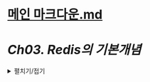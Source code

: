 # [메인 마크다운.md](README.md)

# *Ch03. Redis의 기본개념*
<details>
<summary>펼치기/접기</summary>

## 01. Redis 기본 설명(개념, 장점, 단점, 목적)

<details>
<summary>펼치기/접기</summary>

### Redis

`Re`mote `Di`*ctionary `S`torage   

Redis : memory 기반의 data 저장소 → 휘발성


- Disk가 아닌 Memory에 데이터를 저장
- Single Thread (CPU Thread 1개 사용)
- 초당 5만 ~ 25만 Request 실행가능  
- key-value 형식으로 데이터 저장

### 장점 : Read/Write 속도

- Hardware 차이에서 오는 기본적인 performance gap  
  HDD, SSD, RAM 등 여러 종류의 Hardware에 따라 속도가 확연히 차이난다.


- 다양한 type의 아키텍처를 지원한다. (Single, Master-Slave, Sentinel, Cluster)  
  - Sentinel: 마스터 슬레이브에서 발생될 수 있는 High Availability를 구현하기 위해 마스터의 이동이나 조정에 대한 역할을 수행하는 노드를 따로 두어 좀더 안정적인 레디스 운영을 가능하도록 만드는 구조  
  - Cluster : 복수개의 Master, 복수개의 Replica를 둬서 클러스터로 구성하여 재난이나 안전, 자체 하드웨어의 문제로 인해 Redis 서비스가 중단되지 않도록 하는 구조


- Partitioning  
  데이터를 저장 할 경우 통으로 저장하는것이 아니라 여러 노드에 분산되서 데이터를 액세스하거나 그다음 데이터를 넣을 때도 파티셔닝 룰에 따라 분산되게 된다.


- Popular  
  지원하는 라이브러리 같은 것들이 굉장히 다양(C#, Java, Python 등 그외 레어한 언어들에 대해서도)하며, 어떤 이유로 개발을 하다가 막히거나 에러를 발견 한 부분들에 대해서도 여러 조언이나 개선을 위한 방법들, Recommendation 들을 비교적 편하게 찾아볼 수 있다.
- 
### 단점 : 휘발성

- `AOF, RDB Snapshot을 통해 Disk에 저장하여 휘발성 문제를 해소`  
  (램에 저장되어 있는 데이터들을 주기적으로 사용자가 선택한 룰에 따라 디스크에 저장하게 된다.)


- `Single Thread`  
  (데이터 정합성을 위함)


- `Memory Fragmentation`  
  Read/Write를 반복 하면서 메모리 자체에 완벽하게 들어가 있는 만큼만 사용되는게 아니다.    
  이미 데이터가 없는데도 사용하고 있다고 인식할 수 있다.  
  실제 가진 데이터보다 덜 이용하게 되거나 데이터가 있는데 없다고 인식되어 데이터가 저장되지 않는 등의 장애가 있음.


- `Big Size Data에 적합하지 않다`  
  휘발성이라는 문제를 해결하기 위해서 메모리로부터 데이터를 읽어들어 들이거나 변경된 부분에 대해 디스크에 Write하게 되는데 데이터가 너무 많이 들어가 있게 되면 디스크에 쓰는 시간이 굉장히 오래걸린다.  
  디스크 쓰는 시간이 너무 오래 걸리게 돼 버리면 리플리케이션과 싱크가 맞지 않는 경우가 생길 수 있고, 그 자체의 역할로 인해서 다른 요청들이 대기를 하고있는 상황이 있을 수 있다.  
  따라서 디스크 사용량을 줄이기 위해 다양한 옵션들을 설정하기도 한다.  
  램 용량을 많이 늘려 캐싱 용도가 아닌 데이터들도 저장해서 사용하면 안되냐 라고 할 수 있지만 너무 많은 데이터를 넣는 것은 적합하지 않다.

### 목적 : Caching

#### 캐싱이란?
자주 반복되는 자주 사용되고 빠르게 응답해야 되는 것들에 대한 준비를 미리 하는것.  
실제 원본에 가지 않아도 미리 임시적으로 갖고 있는 빠르고 효율성 높은 자원으로, 캐싱 구현시 사용자에게 좀 더  빠른 응답을 줄 수 있다.

- **클라이언트**    
  HTTP 캐시 헤더, 브라우저


- **DNS**  
  DNS 서버


- **웹**  
  HTTP 캐시 헤더, CDN, 역방향 프록시, 웹 액셀러레이터, 키-값 스토어


- **앱**  
  키-값 데이터 스토어, 로컬 캐시


- **데이터베이스**  
  데이터베이스 버퍼, 키-값 데이터 스토어

위와 같이 굉장히 다양한 계층에서 HTTP 캐시, DNS 서버, CDN, 로컬 캐시 등으로 사용될 수 있다.  
캐시 계층을 따로 둬서 자체로 가지고 있는게 아니라 캐싱을 쓸 때는 Redis에 저장하도록 설정 해놓은 다음 Redis에서 각 계층마다 필요한 데이터를 읽어가는 것이다.

### 일반적 사용 : Session Store, List Data Caching
List 형태의 데이터가 응답이 굉장히 빠르다. (일반 SQL RDB 서버보다 10배정도 이상의 성능을 낸다.)


</details>

## 02. 가격비교 Service에 사용될 Redis 구조 (Master-Replica, Sentinel, Cluster)
<details>
<summary>펼치기/접기</summary>

### Redis 구조

1. **Stand Alone**  
   Redis 한대 즉, 단일 인스턴스만으로 Master로 구성하여 사용하는 방식이다.  
   단순한 구조로 설정 및 관리가 편하며, 단일 장애 지점(Single Point of Failure)이 있어, Master가 다운되면 서비스 중단 가능성이 있다.


2. **Master-Replica**  
   Master인스턴스 Replica 혹은 Slave 인스턴스 두개의 인스턴스가 싱크를 맞추는 방식이다.  
   Replica가 Master로 싱크를 따라가는 구조이다.  
   보통 Replica는 Read만 가능하게 해놓는 경우가 많기 때문에 Master에서 데이터가 추가 혹은 삭제 등으로 변경이 되면
   Replica가 Master와의 차이점을 파악한 뒤 변경본에 대해서 실제 똑같이 복사하는 방식이다.  
   이와같이 읽기와 쓰기 작업을 각각 다른 인스턴스로 분산시킴으로써 성능 향상에 이점과 높은 데이터 안정성이라는 장점이 있으며, 시스템 장애 복구 시 유용하다.

   
3. **Sentinel**  
   Master-Replica 구조를 모니터링 하여 고가용성(HA)를 보장하는 구성이다.
   Master Replica 구조이면서 Master에 장애가 발생했을 때 일반적인 Master Replica 구조에서는 Master의 기동 유무만 파악하고
   아무런 동작을 하지 않고 끝나지만 실제로 Sentinel에서는 감시를 하다가 Master가 Down된것을 캐치하고 Replica를 Master로 전환한다.    
   Master 한대가 Down되더라도 Replica에서 다시 Master 역할을 하는 것(승격)으로 바뀐다.  
   Replica가 Master 역할을 하는 동안 원래 Master였던 1번 Redis를 복구한 뒤 Replica 역할로 붙힌다.    
   (이때, 복구는 장애가 발생한 Master를 재기동 시키는 자동화 스크립트 등 별도의 복구 프로세스가 필요.)  
   이러한 과정을 **FailOver**라고 부르며 이와 같이 두 Redis가 장애에 대해서 서로 상호 보완을 하게 된다.  
   Sentinel이라는 모니터링 툴 이라고 볼 수 있으며, 좀더 High Availity한 시스템을 구성할 수 있다.  
    <br>
    - `Redis의 FailOver란?`   
       시스템 장애 발생 시 서비스의 중단을 최소화하기 위해 자동으로 백업 시스템으로 전환하는 프로세스를 의미한다.  
       주로 고가용성(High Availability, HA)를 유지하기 위해 설계된 시스템에서 사용되며, 장애 발생시에도 서비스가 지속적으로 운영될 수 있도록 한다.  
       항공기의 자동 조종 시스템 혹은 부조종사를 예로 들 수 있다.  
       비행 중 갑자기 조종사가 갑작스럽게 업무를 수행할 수 없을 때 자동 조종 시스템이 작동하거나 부조종사가 즉시 비행을 맡아 비행이 중단되지 않도록 하는 것과 유사하다.
   
      <br>
   
      - 장애 감지
        - Seintinel은 지속적으로 Master와 Replica 상태를 모니터링 한다.
        - Master에 문제가 생겼거나(응답 없음) 장애가 발생한 경우 이를 감지한다.
      - FailOver 프로세스
        - Master가 장애 상태로 확인되면 Sentinel이 현재 동작 중인 Replica 중 하나를 새로운 Master로 승격 시킨다  
          - 구성된 Sentinel들이 투표를 한다.
        - 클라이언트와 연결된 Sentinel이 새 Master 정보를 클라이언트에 알려주어 서비스가 중단되지 않도록 한다.  
        - 기존 MAster가 복구되면 Sentinel이 이를 Replica로 설정하도록 관리한다(자동 복구 제외).
          - 관리자가 별도로 복구할 경우 새롭게 Master-Replica로 설정해야 한다는 의미.
      - 구성 변경
        - 다른 Replica들은 새 Master와 동기화하도록 재구성된다.
        - 시스템은 장애 복구 후에도 데이터 일관성과 가용성을 유지한다.


4. **Cluster**  
   복수개의 Master - Replica 구조가 구성되어 있는 형태로 대규모 데이터 처리를 위해 설계된 구조이다.  
   Master는 기본 3개로 구성되어 있어야 하고, 이에 Replica가 붙으며, 이때 붙는 Replica의 갯수는 상관이 없다.  
   클러스터를 구성할 경우 Sentinel이라는 것을 따로 띄우지 않아도 Master와 Replica간 서로 통신하면서 상황에 맞게 
   Master로 전환되는 등 서로 상호 보완하는 HA 구성이 되고, 데이터를 샤딩한다.
    - `샤딩`이란 임의로 데이터셋을 나누는것을 말한다.  
      데이터를 여러 노드에 나누어 저장하여 분산 처리를 가능하게 하는 기법으로, Redis Cluster에서는 Hash Slot 방식을 사용해 데이터를 분산 저장 한다.  
      Redis는 키를 기준으로 해시값을 계산하여 이를 0~16383의 슬롯 중 하나에 매핑하며, 각 Master 노드는 슬롯 범위를 담당한다.  
   예를 들어 3건의 데이터를 저장한다고 가정할 때, 1곳에 들어갈 수 있지만 Hash Slot으로 분산하기 때문에 여러 군데 Master로 나뉘어서 들어가게 되고 
   실제 요청시 3개로 나뉘어서 응답을 받은 후 모아서 애플리케이션에 전달해 준다.  
   따라서 성능면으로도 좋다. (분산되어 병렬로 처리되기 때문)
<br>

### 성능적 측면
- **Availability** 가용성   
  Clsuter >= Sentinel(HA) > Master-Replica > SA
  Sentinel은 Cluster와 비슷하게 HA 구성을 하긴 하지만 두대가 동시에 내려가는 상황등은 보장할 수 없다.
  예를들어 Cluster 구조에서는 Replica 2대 혹은 Master 1대, Replica 1대가 내려가도 전혀 문제가 없다.  
  Master-Replica의 경우 Replca가 내려가는건 괜찮은 상황이다.
  Stand Alone의 경우 서비스가 아예 종료된다.


- **Performance** 성능  
  Cluster > Sentinel > Master-Replica > SA
  사실상 Sentinel과 Master-Replica는 거의 동등하다고 할 수 있지만 Sentinel은 Redis가 설치된 서버에 같이 설치하는 경우가  
  굉장히 많기 때문에 Sentinel이 Master-Replica 보다 오히려 안좋은 경우도 있다.

 
- **Efficiency** 효율성    
  SA > Master-Replica >= Sentinal > Clsuter
  Stand Alone은 온전히 혼자 사용하기 때문에 가장 적은 리소스로 어느 정도는 보장할 수 있다.  
  사실 MAster-Replica나 Sentinel은 비슷한 상황이지만, Cluster는 효율성이 떨어진다.  
  Master를 복수개로 구성함에 따라서 꽉 채워 사용한다기 보다는 여유있게 구성 해놓는 경우가 많기 때문.
  
3가지 성능적 측면에서 어떤 구조가 가장 좋은지를 고민해봤을때 기본적으로 `Sentinel`을 많이 선택한다.  
`Master-Replica`를 서로 다른 존에 구성하고 만약 DR 상황(화재,정전 등)이 발생했을 때 Master가 죽으면 Replica가 다른 존에 있기 때문에  
마스터의 역할을 할 수 있게 되기 때문에 이러한 구성을 많이 쓴다.  
만약 VM을 사용하는 구성일 경우 같은 VM도 마찬가지고 실제 물리 하드웨어도 마찬가지인데 같은 렉에 구성하지 않는 것이 바람직 하고  
같은 존에도 구성하지 않는 것이 좋다.  
만약 IDC가 두개면 두개의 IDC에 따라 다르게 혹은 IDC가 하나면 하나는 IDC 하나는 퍼블릭 클라우드 서비스와 같이 서로 분산해서 구성하는 것이 좋다.  
그렇기에 DR 상황에서도 장애를 최소화 할 수 있는 구성이 바로 Sentinel이다.  
Sentinel이 감시하면서 Replica를 Master로 돌려주기 때문에 좋다.
여러가지 후 조취를 한다면 Master-Replica도 Sentinel과 동일해 질 수 있다.  
앞부분에 밸런서가 있다고 가정할 경우 HeartBeat를 계속 감시 하다가 특정 인스턴스가 HeartBeat를 보내지 않을 경우 Script를 실행하게 해서
임의로 Replica를 Master로 돌리는 등의 작업을 할 수 있다.  
이러한 것들이 자동으로 구현된 것이 Sentinel이기 때문에 Sentinel이 효과와 안정성 면에서 조금 더 우위에 있다.  

사실 어떤 구조의 Redis를 선택하느냐는 사전에 정의한 품질 요건에 따라 달라진다.  
Availability를 99.95%로 설정했기에 4시간 안에 복구되어야 하는 상황이다.
과연 Master-Replica나 Stand Alone으로 구성할 경우 주말 혹은 휴가일 때 장애가 발생할 경우 대응 할 수 있을 것인가
혹은 항상 회사에 있는 상황이라고 할지라도 화재나 정전이 났을 때 렉 전체가 내려갔을 때 대응 할 수 있을 것인가 를 생각해보면  
불가능한 상황이 될 수 있다.  
부재중에는 4시간 안에 복구되기 굉장히 어려운 상황으로 누군가가 해줘야 하며 사람이 하게 만들것인가, 사람이 하더라도 장담 할 수 없기 때문에
시스템적인 장치를 통해 장애가 나더라도 Sentinel 프로세스가 모니터링 하다가 Master로 턴오버 시키는 작업을 하는것이 좋겠다 라고 판단 했기에
Sentinel 구성을 선택 한다.  
Performance는 현재 구조에서 확인할 수 없지만 Read가 300kb/s이기 땜누에 구성한 후에 실제 벤츠마크를 해본 후 얼만큼의 Read가 나올것인지 
또 어떤 데이터 타입을 Read하느냐에 따라 다르기 때문에 데이터 타입 까지 정한 다음 Redis 구성에 대한 퍼포먼스 검증도 해보는 것이 좋다.

 획득 가능한 자원이 VM 2대로 구성을 해야 할 경우 Cluster는 불가능하다.
물론 Port를 나눠 1개의 하드웨어, 1개의 VM을 2,3개의 인스턴스를 띄울 수 있으나 바람직 하지 않는 경우가 많다.
장애가 생겼을 때 해당 인스턴스에 같이 장애가 발생되는 것이기 때문에 서로 Effiency한 구조를 만들기 위해서는 작은 인스턴스라도 따로 띄우는 것이 좋고  
따로 띄웠을 때 서로 어떻게 리커버리 할 수 있는가를 고려하는 것이 좋다.  

Sentinel을 하게 되면 Redis를 2개 설치하고 1개를 받기로 했으니 앱 서버 1개에 Sentinel을 같이 설치한다.
각각의 서버에 Sentinel을 설치 하여 3개(?)의 Sentinel과 2개의 Redis를 설치할 수 있게 되어 비교적 HA한 구성을 만들 수 있게 된다.


</details>

## 03. Redis와 비슷한 다른 Solution - MemCached 
<details>
<summary>펼치기/접기</summary>

### Redis와 MemCached의 차이점

일반적으로 Redis는 MemCached의 기능의 대부분을 포함하고 있음.
Memcached도 AWS에서 프로덕트화되어 제공되고 있고, Redis도 마찬가지지만 Redis는 훨씬 더 많이 사용된다.  
그 이유는 처음에는 Memcached의 기능만으로 충분하다 생각하고 사용하던 서비스가 고도화되거나 확장되면서 점점 더 다양한 종류의 서비스를 추가해야 할 필요성이 생기기 때문이다.  
그럴 때 Memcached만으로는 부족한 경우가 발생할 수 있다.  
예를 들어, 처음에는 문자열 기준의 데이터만 다루다가 나중에는 다른 형태의 데이터를 저장하고 싶다는 요건이 생길 수 있다.  
물론 새로운 Redis를 추가하는 방법도 있지만, Memcached만 사용하기에는 한계가 있는 경우가 생긴다.  
또한 스케일링(Scaling) 문제도 비슷하다. 서비스가 커지면 더 많은 데이터를 처리하고, 더 많은 요청을 처리할 수 있어야 하기 때문에,  
Redis는 그만큼 더 유연하고 확장성이 뛰어나기 때문에 많이 사용된다.  
굳이 한쪽 캐시 솔루션을 사용할 거라면 레디스를 사용하는 것이 이점이 더 많을 것이라고 생각한다.  

**스케일링 이란?**
스케일링(Scaling)은 시스템의 성능을 더 많은 사용자가 접근하거나 더 많은 데이터를 처리할 수 있도록 확장하는 과정이다.  
스케일링은 수평적(서버를 늘리는 방식)과 수직적(서버 성능을 높이는 방식)으로 이루어질 수 있다.  
이 과정은 시스템이 커짐에 따라 점점 더 많은 부하를 처리할 수 있게 하며, 서비스의 안정성과 확장성을 높이는 데 중요한 역할을 한다.


1. #### DataType  
   - Redis : Hash, List, Set, Sorted Set, Geo, String
   - MemCached : String
   <details>
   <summary>개념 정리</summary>
   
   Memcached와 Redis는 캐싱 솔루션으로 많이 사용되지만, 그 사용성에서는 큰 차이가 있다.  
   Redis는 다양한 데이터 타입을 지원하며 유연한 데이터 처리가 가능하지만, Memcached는 단순한 캐싱 작업에 적합한 경량 솔루션이다.  
   Redis는 기본적으로 여러 데이터 타입을 제공하여 원하는 방식으로 데이터를 처리하거나 반환받을 수 있다.  
   예를 들어 Hash는 Key-Value 형태로 데이터를 저장하고 관리하기에 적합하고,  
   List는 순서를 유지하며 데이터를 저장하고 관리할 때 유용하며,  
   Set은 중복 없는 데이터 집합을 관리할 때 사용된다.  
   Sorted Set은 반환받은 데이터를 다시 정렬할 필요 없이 바로 사용할 수 있는 장점이 있다.
   Geospatial은 지리적 데이터를 처리할 수 있는 특수 데이터 타입으로 지도 기반 애플리케이션에서 활용된다.  
   이처럼 Redis는 다양한 데이터 타입을 제공하여 복잡한 데이터를 간단하고 효율적으로 처리할 수 있다.  
   예를 들어 Hash를 사용하면 Key:Value 형태로 데이터를 저장하거나 List와 Set을 이용해 원하는 구조의 결과를 쉽게 얻을 수 있다.  
   또한, Redis는 Sorted Set과 같은 타입을 통해 데이터를 정렬된 상태로 제공하므로 별도의 정렬 작업이 필요 없어 데이터 처리 과정에서 시간을 절약하고 성능을 높이는 데 큰 도움이 된다.  
   반면, Memcached는 기본적으로 문자열 데이터만 저장할 수 있다.  
   따라서 문자열 외의 데이터 타입을 저장하려면 JSON 형식으로 변환하거나 다른 방식을 사용해야 한다.  
   Memcached를 사용할 때 JSON 형식으로 데이터를 저장하면 반환받은 데이터를 다시 JSON으로 변환해야 하는 일이 자주 발생하며,  
   이 과정에서 문자열이 잘못 저장되거나 일부 데이터가 누락될 경우 문제가 생길 수 있다.  
   JSON 문자열로 복잡한 객체를 저장했을 때 데이터가 조금만 손상되어도 파싱 에러가 발생할 수 있다는 점에서 Memcached는 간단한 데이터 저장 용도에는 적합하지만 복잡한 데이터를 다루기에는 한계가 있다.  
   예를 들어, Memcached는 빠르게 만료되는 세션 데이터나 간단한 메시지를 캐시로 저장할 때에는 가볍고 적합하지만, 복잡한 데이터 구조를 다뤄야 하거나 다양한 데이터 타입을 활용해야 할 경우에는 Redis가 훨씬 더 적합하다.
   </details>

2. #### Thread
   - Redis : Single Thread
   - MemCached : Multi Threads
   <details>
   <summary>개념 정리</summary>
   
   Redis는 싱글스레드로 동작하며, Consistency(일관성)를 많이 보장하기 위해 이러한 구조를 가지고 있다.  
   싱글스레드 환경에서는 명령이 순차적으로 처리되기 때문에 데이터 충돌이나 경합 문제를 줄일 수 있는 장점이 있다.  
   반면에 Memcached는 멀티스레드로 동작한다. 멀티스레드 구조를 통해 여러 스레드가 동시에 요청을 처리할 수 있어 병렬 처리가 가능하다는 이점이 있다.  
   이러한 차이로 인해 Redis는 높은 일관성이 요구되는 작업에 적합하고, Memcached는 다수의 요청을 동시에 처리해야 하는 환경에서 유리하다.
   </details>

3. #### Scale
   - Redis : Scale Out
   - MemCached : Scale Up
   <details>
   <summary>개념 정리</summary>
   
   Redis의 Scale Out은 옆으로 계속 붙일 수 있는 구조를 가지고 있다.  
   특히 클러스터를 구성했을 때, 만약 Master 3대와 Replica 3대를 운영 중이라도 리소스가 부족하면 5대, 7대처럼 쉽게 늘릴 수 있다.  
   반면 Memcached의 Scale Up은 하드웨어(H/W) 스펙을 올리는 방식이다.  
   예를 들어 64GB를 사용하다가 더 많은 공간이 필요하면 128GB로 업그레이드하는 식으로 동작한다.  
   그러면 두 방식의 차이가 뭐냐, 스케일 업보다 스케일 아웃이 훨씬 쉽다는 점이다.  
   스케일 아웃은 실제로 운영 중에도 바로 확장할 수 있어 훨씬 편리하다.  
   하지만 스케일 업의 경우에는 분명히 다운 타임이 필요한 상황이 많다.  
   하드웨어를 업그레이드하는 동안에는 서비스가 중단될 가능성이 크고, 그 시간 동안 클라이언트는 서비스를 이용할 수 없게 된다.  
   이 차이를 이해하면 Redis와 Memcached의 확장 방식에서 어떤 선택을 해야 할지 더 명확해진다.  
   </details>

4. #### Memory Policy
   - Redis : no eviction, volatire-lru, volatile-ttl, allkey-random
   - MemCached : LRU
   <details>
   <summary>개념 정리</summary>

   Redis의 메모리 정책 중 no eviction은 데이터를 지우지 않는 정책이다.  
   이 정책을 사용할 경우 메모리가 가득 차면 더 이상 새로운 데이터를 저장할 수 없고, 기존 데이터를 지우지 않는다.  
   volatile-lru는 Least Recently Used(LRU) 알고리즘을 적용하는 정책으로, 메모리가 부족해지면 가장 오래전에 사용되지 않은 데이터부터 차례대로 삭제된다.  
   volatile-ttl은 Time-to-Live(TTL) 값을 기준으로, 해당 키가 설정된 만료 시간에 가까워지면 TTL이 짧은 키부터 삭제된다.  
   이 정책은 TTL이 설정된 키들만 대상으로 하며, TTL이 짧은 순으로 삭제된다.  
   allkeys-random은 모든 키들 중에서 랜덤으로 데이터를 삭제하는 방식이다.  
   이 정책은 메모리가 부족할 때 모든 키가 후보가 되어 무작위로 삭제된다.
   반면, Memcached는 기본적으로 LRU(Least Recently Used) 정책만을 사용하며, 이 경우 액세스가 적었던 데이터를 기준으로 오래된 데이터를 삭제한다.  
   Memcached는 다른 기준으로 데이터를 삭제할 수 없고, 오로지 LRU 방식에 의존하여 데이터를 관리한다.
   </details>

5. #### Persistence
   - Redis : AOF, RDB
   - MemCached : None
   <details>
   <summary>개념 정리</summary>

   Redis는 AOF 파일이나 RDB 파일을 디스크에 쓰기 하므로, 하드웨어가 내려가더라도 그 파일을 통해 데이터를 복구할 수 있다.  
   이러한 방식으로 Redis는 일정 기간마다 RDB를 디스크에 쓰기로 설정할 수 있으며, 이 쓰기 주기에 따라 RTO(Recovery Time Objective)를 결정할 수 있다.  
   예를 들어, 내가 1분에 한 번씩 데이터를 디스크에 쓴다고 설정하면, 하드웨어만 정상이라면 서비스가 다운되더라도 1분 전에 저장된 데이터를 복구할 수 있다.  
   만약 디스크가 손상되어 해당 RDB 파일이 없다면 데이터를 복구할 수 없지만, 서비스가 내려가는 상황은 자주 발생하지 않는다.  
   그렇기 때문에 Redis는 어느 정도 데이터를 보관할 수 있으며, 이는 캐시만을 처리하는 Memcached와는 다르게 데이터를 일정 기간 보존하는 스토리지 역할도 할 수 있다는 점에서 차이를 보인다.
   </details>

6. ETC
   - Redis : LUA Script
   <details>
   <summary>개념 정리</summary>

   Lua는 파이썬과 비슷한 언어로, 스크립트를 통해 데이터를 읽고 쓰는 데 사용된다.  
   주로 데이터를 삽입할 때 많이 활용되며, 복잡한 작업이나 긴 작업을 처리할 때 유용하게 사용된다.
   </details>

</details>
</details>